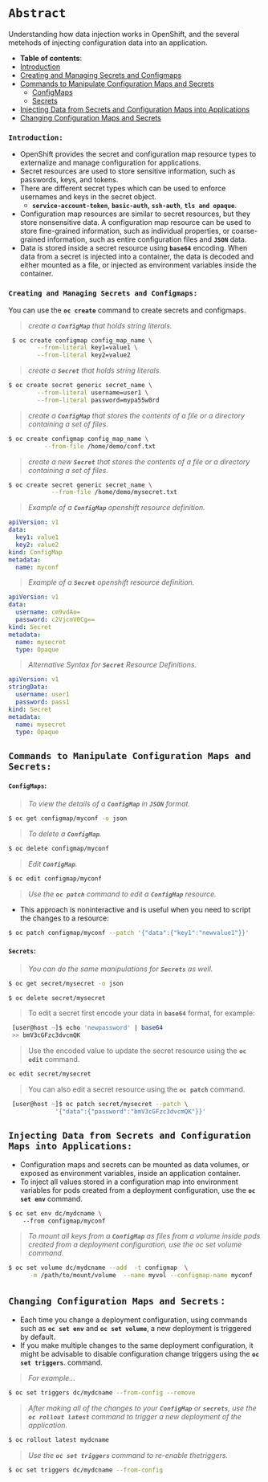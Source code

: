 # **`Abstract`**
Understanding how data injection works in OpenShift, and the several metehods of injecting configuration data into an application.

-  **Table of contents**:
  - [Introduction](#introduction)
  - [Creating and Managing Secrets and Configmaps](#creating-and-managing-secrets-and-configmaps)
  - [Commands to Manipulate Configuration Maps and Secrets](#commands-to-manipulate-configuration-maps-and-secrets)
    - [ConfigMaps](#configmaps)
    - [Secrets](#secrets)
  - [Injecting Data from Secrets and Configuration Maps into Applications](#injecting-data-from-secrets-and-configuration-maps-into-applications)
  - [Changing Configuration Maps and Secrets](#changing-configuration-maps-and-secrets)
### **`Introduction: `**
- OpenShift provides the secret and configuration map resource types to externalize and manage configuration for applications.
- Secret resources are used to store sensitive information, such as passwords, keys, and tokens.
- There are different secret types which can be used to enforce usernames and keys in the secret object.
  - **`service-account-token`**, **`basic-auth`**, **`ssh-auth`**, **`tls and opaque`**.
- Configuration map resources are similar to secret resources, but they store nonsensitive data. A configuration map resource can be used to store fine-grained information, such as individual properties, or coarse-grained information, such as entire configuration files and **`JSON`** data. 
- Data is stored inside a secret resource using **`base64`** encoding. When data from a secret is injected into a container, the data is decoded and either mounted as a file, or injected as environment variables inside the container.

### **`Creating and Managing Secrets and Configmaps: `**

You can use the **`oc create`** command to create secrets and configmaps.

> *create a **`ConfigMap`** that holds string literals.*
```zsh
 $ oc create configmap config_map_name \
        --from-literal key1=value1 \
        --from-literal key2=value2
```
> *create a **`Secret`** that holds string literals.*
```zsh
$ oc create secret generic secret_name \
        --from-literal username=user1 \
        --from-literal password=mypa55w0rd
```
> *create a **`ConfigMap`** that stores the contents of a file or a directory containing a set of files.*
```zsh
$ oc create configmap config_map_name \
          --from-file /home/demo/conf.txt
```
> *create a new **`Secret`** that stores the contents of a file or a directory containing a set of files.*
```zsh
$ oc create secret generic secret_name \
            --from-file /home/demo/mysecret.txt
```
> *Example of a **`ConfigMap`** openshift resource definition.*
```yaml
apiVersion: v1
data:
  key1: value1
  key2: value2 
kind: ConfigMap
metadata:
  name: myconf
```
> *Example of a **`Secret`** openshift resource definition.*
```yaml
apiVersion: v1
data:
  username: cm9vdAo=
  password: c2VjcmV0Cg==
kind: Secret
metadata:
  name: mysecret
  type: Opaque
```
> *Alternative Syntax for **`Secret`** Resource Definitions.*
```yaml
apiVersion: v1 
stringData:
  username: user1
  password: pass1 
kind: Secret
metadata:
  name: mysecret
  type: Opaque
```

## **`Commands to Manipulate Configuration Maps and Secrets: `**

#### **`ConfigMaps`:**
> *To view the details of a **`ConfigMap`** in **`JSON`** format.*
```zsh
$ oc get configmap/myconf -o json
```
> *To delete a **`ConfigMap`**.*
```zsh
$ oc delete configmap/myconf
```
> *Edit **`ConfigMap`**.*
```zsh
$ oc edit configmap/myconf
```

> *Use the **`oc patch`** command to edit a **`ConfigMap`** resource.*
- This approach is noninteractive and is useful when you need to script the changes to a resource:

```zsh
$ oc patch configmap/myconf --patch '{"data":{"key1":"newvalue1"}}'
```
#### **`Secrets`:**
> *You can do the same manipulations for **`Secrets`** as well.*
```zsh
$ oc get secret/mysecret -o json
```
```zsh
$ oc delete secret/mysecret
```
> To edit a secret first encode your data in **`base64`** format, for example:
```zsh
 [user@host ~]$ echo 'newpassword' | base64 
 >> bmV3cGFzc3dvcmQK
```
> Use the encoded value to update the secret resource using the **`oc edit`** command.
```zsh
oc edit secret/mysecret
```
> You can also edit a secret resource using the **`oc patch`** command.
```zsh
 [user@host ~]$ oc patch secret/mysecret --patch \ 
             '{"data":{"password":"bmV3cGFzc3dvcmQK"}}'
```
## **`Injecting Data from Secrets and Configuration Maps into Applications: `**

- Configuration maps and secrets can be mounted as data volumes, or exposed as environment variables, inside an application container.
- To inject all values stored in a configuration map into environment variables for pods created from a deployment configuration, use the **`oc set env`** command.

```zsh
$ oc set env dc/mydcname \ 
    --from configmap/myconf
```
> *To mount all keys from a **`ConfigMap`** as files from a volume inside pods created from a
deployment configuration, use the oc set volume command.*
```zsh
$ oc set volume dc/mydcname --add  -t configmap  \
      -m /path/to/mount/volume  --name myvol --configmap-name myconf
```

## **`Changing Configuration Maps and Secrets` :** 

- Each time you change a deployment configuration, using commands such as **`oc set env`** and **`oc set volume`**, a new deployment is triggered by default.
- If you make multiple changes to the same deployment configuration, it might be advisable to disable configuration change triggers using the **`oc set triggers`**. command.

> *For example...*
```zsh
$ oc set triggers dc/mydcname --from-config --remove
```
> *After making all of the changes to your **`ConfigMap`** or **`secrets`**, use the **`oc rollout latest`**
command to trigger a new deployment of the application.*
```zsh
$ oc rollout latest mydcname
```
> *Use the **`oc set triggers`** command to re-enable thetriggers.*
```zsh
$ oc set triggers dc/mydcname --from-config
```




